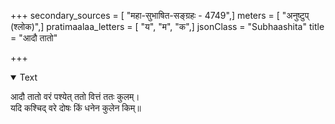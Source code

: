 +++
secondary_sources = [ "महा-सुभाषित-सङ्ग्रहः - 4749",]
meters = [ "अनुष्टुप् (श्लोक)",]
pratimaalaa_letters = [ "य", "म", "क",]
jsonClass = "Subhaashita"
title = "आदौ तातो"

+++

<details open><summary>Text</summary>

आदौ तातो वरं पश्येत् ततो वित्तं ततः कुलम्।  
यदि कश्चिद् वरे दोषः किं धनेन कुलेन किम्॥
</details>
